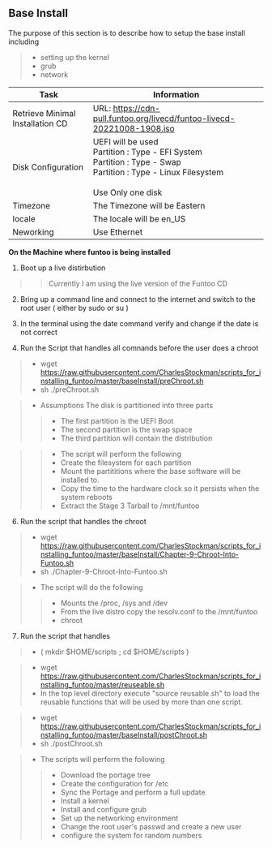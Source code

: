 ## Base Install

The purpose of this section is to describe how to setup the base install including 
> * setting up the kernel 
> * grub 
> * network 

Task | Information
-----|------------
Retrieve Minimal Installation CD | URL: https://cdn-pull.funtoo.org/livecd/funtoo-livecd-20221008-1908.iso<br/>
Disk Configuration | UEFI will be used <br/> Partition : Type - EFI System <br/> Partition : Type - Swap <br/> Partition : Type - Linux Filesystem <br/><br/> Use Only one disk
Timezone | The Timezone will be Eastern
locale | The locale will be en_US
Neworking | Use Ethernet

**On the Machine where funtoo is being installed** 

1. Boot up a live distirbution
>>Currently I am using the live version of the Funtoo CD

2. Bring up a command line and connect to the internet and switch to the root user ( either by sudo or su )

3. In the terminal using the date command verify and change if the date is not correct

5. Run the Script that handles all comnands before the user does a chroot
> * wget https://raw.githubusercontent.com/CharlesStockman/scripts_for_installing_funtoo/master/baseInstall/preChroot.sh
> * sh ./preChroot.sh

> * Assumptions The disk is partitioned into three parts
>> * The first partition is the UEFI Boot
>> * The second partition is the swap space 
>> * The third partition will contain the distribution

>> * The script will perform the following
>> * Create the filesystem for each partition
>> * Mount the partititions where the base software will be installed to.
>> * Copy the time to the hardware clock so it persists when the system reboots
>> * Extract the Stage 3 Tarball to /mnt/funtoo 
   
6. Run the script that handles the chroot
> * wget https://raw.githubusercontent.com/CharlesStockman/scripts_for_installing_funtoo/master/baseInstall/Chapter-9-Chroot-Into-Funtoo.sh
> * sh ./Chapter-9-Chroot-Into-Funtoo.sh

> * The script will do the following
>> * Mounts the /proc, /sys and /dev
>> * From the live distro copy the resolv.conf to the /mnt/funtoo
>> * chroot
   
7. Run the script that handles 
> * ( mkdir $HOME/scripts ; cd $HOME/scripts )
    
> * wget https://raw.githubusercontent.com/CharlesStockman/scripts_for_installing_funtoo/master/reuseable.sh
> * In the top level directory execute "source reusable.sh" to load the reusable functions that will be used by more than one script. 
    
> * wget https://raw.githubusercontent.com/CharlesStockman/scripts_for_installing_funtoo/master/baseInstall/postChroot.sh
> * sh ./postChroot.sh
   
> * The scripts will perform the following
>> * Download the portage tree
>> * Create the configuration for /etc
>> * Sync the Portage and perform a full update
>> * Install a kernel
>> * Install and configure grub
>> * Set up the networking environment
>> * Change the root user's passwd and create a new user
>> * configure the system for random numbers
